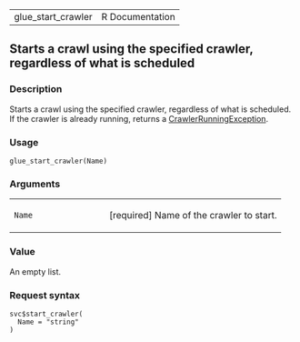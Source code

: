 <table style="width: 100%;">
<tbody>
<tr class="odd">
<td>glue_start_crawler</td>
<td style="text-align: right;">R Documentation</td>
</tr>
</tbody>
</table>

## Starts a crawl using the specified crawler, regardless of what is scheduled

### Description

Starts a crawl using the specified crawler, regardless of what is
scheduled. If the crawler is already running, returns a
[CrawlerRunningException](https://docs.aws.amazon.com/glue/latest/dg/aws-glue-api-exceptions.html#aws-glue-api-exceptions-CrawlerRunningException).

### Usage

    glue_start_crawler(Name)

### Arguments

<table>
<colgroup>
<col style="width: 35%" />
<col style="width: 65%" />
</colgroup>
<tbody>
<tr class="odd">
<td><code id="glue_start_crawler_:_Name">Name</code></td>
<td><p>[required] Name of the crawler to start.</p></td>
</tr>
</tbody>
</table>

### Value

An empty list.

### Request syntax

    svc$start_crawler(
      Name = "string"
    )
